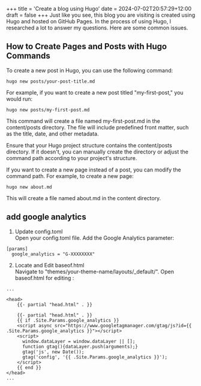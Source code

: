 +++
title = 'Create a blog using Hugo'
date = 2024-07-02T20:57:29+12:00
draft = false
+++
Just like you see, this blog you are visiting is created using Hugo and hosted on GitHub Pages. In the process of using Hugo, I researched a lot to answer my questions. Here are some common issues.

## How to Create Pages and Posts with Hugo Commands
To create a new post in Hugo, you can use the following command:  
```
hugo new posts/your-post-title.md
```
For example, if you want to create a new post titled "my-first-post," you would run:  
```
hugo new posts/my-first-post.md
```
This command will create a file named my-first-post.md in the content/posts directory. The file will include predefined front matter, such as the title, date, and other metadata.

Ensure that your Hugo project structure contains the content/posts directory. If it doesn't, you can manually create the directory or adjust the command path according to your project's structure.

If you want to create a new page instead of a post, you can modify the command path. For example, to create a new page:  
```
hugo new about.md
```
This will create a file named about.md in the content directory.


## add google analytics

1. Update config.toml  
Open your config.toml file. Add the Google Analytics parameter:
```
[params]
  google_analytics = "G-XXXXXXXX"
```
2. Locate and Edit baseof.html  
Navigate to "themes/your-theme-name/layouts/_default/". 
Open baseof.html for editing :  
```
...

<head>
    {{- partial "head.html" . }}
    
    {{- partial "head.html" . }}
    {{ if .Site.Params.google_analytics }}
    <script async src="https://www.googletagmanager.com/gtag/js?id={{ .Site.Params.google_analytics }}"></script>
    <script>
      window.dataLayer = window.dataLayer || [];
      function gtag(){dataLayer.push(arguments);}
      gtag('js', new Date());
      gtag('config', '{{ .Site.Params.google_analytics }}');
    </script>
    {{ end }}
</head>
...
```
